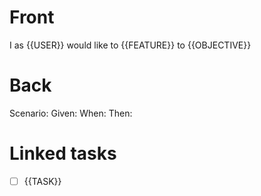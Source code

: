 # Front

I as {{USER}} would like to {{FEATURE}} to {{OBJECTIVE}}

<!-- Add notes here -->


<!-- Paste the mockup here -->


# Back

<!-- Write gherkin here -->
Scenario:
    Given:
    When:
    Then:


# Linked tasks

<!-- Write linked tasks here -->
- [ ] {{TASK}}

